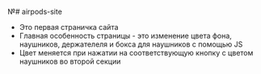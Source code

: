 №# airpods-site

- Это первая страничка сайта
- Главная особенность страницы - это изменение цвета фона, наушников, держателеля и бокса для наушников с помощью JS
- Цвет меняется при нажатии на соответствующую кнопку с цветом наушников во второй секции
